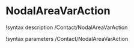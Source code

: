 <!-- MOOSE Documentation Stub: Remove this when content is added. -->

# NodalAreaVarAction
!syntax description /Contact/NodalAreaVarAction

!syntax parameters /Contact/NodalAreaVarAction
